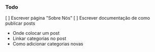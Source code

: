 ### Todo
[ ] Escrever página "Sobre Nós"
[ ] Escrever documentação de como publicar posts
  * Onde colocar um post
  * Linkar categorias no post
  * Como adicionar categorias novas 